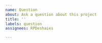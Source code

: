 ```yaml
---
name: Question
about: Ask a question about this project
title: ''
labels: question
assignees: RPDeshaies

---
```



